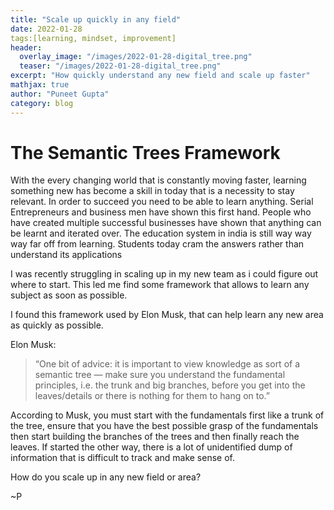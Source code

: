 ```yaml
---
title: "Scale up quickly in any field"
date: 2022-01-28
tags:[learning, mindset, improvement]
header:
  overlay_image: "/images/2022-01-28-digital_tree.png"
  teaser: "/images/2022-01-28-digital_tree.png"
excerpt: "How quickly understand any new field and scale up faster"
mathjax: true
author: "Puneet Gupta"
category: blog
---
```


# The Semantic Trees Framework

With the every changing world that is constantly moving faster, learning something new has become a skill in today that is a necessity to stay relevant. In order to succeed you need to be able to learn anything. Serial Entrepreneurs and business men have shown this first hand. People who have created multiple successful businesses have shown that anything can be learnt and iterated over. The education system in india is still way way way far off from learning. Students today cram the answers rather than understand its applications

I was recently struggling in scaling up in my new team as i could figure out where to start. This led me find some framework that allows to learn any subject as soon as possible.

I found this framework used by Elon Musk, that can help learn any new area as quickly as possible.

Elon Musk:
>“One bit of advice: it is important to view knowledge as sort of a semantic tree — make sure you understand the fundamental principles, i.e. the trunk and big branches, before you get into the leaves/details or there is nothing for them to hang on to.”

According to Musk, you must start with the fundamentals first like a trunk of the tree, ensure that you have the best possible grasp of the fundamentals then start building the branches of the trees and then finally reach the leaves. If started the other way, there is a lot of unidentified dump of information that is difficult to track and make sense of.



How do you scale up in any new field or area?

~P


<!-- https://www.jakedaghe.com/writing/elon-musk-2-rules-to-learn-anything-faster -->
<!-- https://www.theladders.com/career-advice/elon-musks-2-rules-for-learning-anything-faster -->
